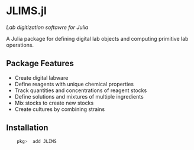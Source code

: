 # JLIMS.jl 

*Lab digitization softawre for Julia*

A Julia package for defining digital lab objects and computing primitive lab operations. 


## Package Features 
- Create digital labware 
- Define reagents with unique chemical properties 
- Track quantities and concentrations of reagent stocks 
- Define solutions and mixtures of multiple ingredients 
- Mix stocks to create new stocks  
- Create cultures by combining  strains 


## Installation 

```julia
    pkg>  add JLIMS
```


